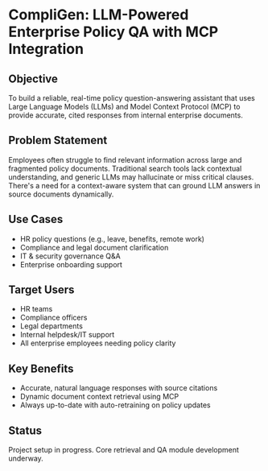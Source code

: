 # CompliGen: LLM-Powered Enterprise Policy QA with MCP Integration

##  Objective
To build a reliable, real-time policy question-answering assistant that uses Large Language Models (LLMs) and Model Context Protocol (MCP) to provide accurate, cited responses from internal enterprise documents.

##  Problem Statement
Employees often struggle to find relevant information across large and fragmented policy documents. Traditional search tools lack contextual understanding, and generic LLMs may hallucinate or miss critical clauses. There's a need for a context-aware system that can ground LLM answers in source documents dynamically.

##  Use Cases
- HR policy questions (e.g., leave, benefits, remote work)
- Compliance and legal document clarification
- IT & security governance Q&A
- Enterprise onboarding support

##  Target Users
- HR teams
- Compliance officers
- Legal departments
- Internal helpdesk/IT support
- All enterprise employees needing policy clarity

##  Key Benefits
- Accurate, natural language responses with source citations
- Dynamic document context retrieval using MCP
- Always up-to-date with auto-retraining on policy updates

##  Status
 Project setup in progress. Core retrieval and QA module development underway.
